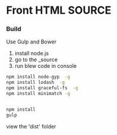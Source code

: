 # Front HTML SOURCE

### Build
Use Gulp and Bower

1. install node.js
2. go to the _source
3. run blew code in console

```bash
npm install node-gyp  -g
npm install lodash  -g
npm install graceful-fs  -g
npm install minimatch -g


npm install
gulp
```

view the 'dist' folder